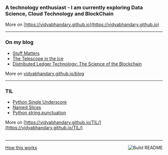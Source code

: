 ### A technology enthusiast - I am currently exploring Data Science, Cloud Technology and BlockChain

More on [https://vidyabhandary.github.io](https://vidyabhandary.github.io)

<table><tr>

---

### On my blog
<!-- blog starts -->
* [Stuff Matters](https://vidyabhandary.github.io/blog/books/2020/09/12/Stuff-Matters.html)
* [The Telescope in the Ice](https://vidyabhandary.github.io/blog/books/2020/09/12/Telescope-In-Ice.html)
* [Distributed Ledger Technology: The Science of the Blockchain](https://vidyabhandary.github.io/blog/books/2020/08/12/Distributed-Ledger_Technology.html)
<!-- blog ends -->
More on [vidyabhandary.github.io/blog](https://vidyabhandary.github.io/blog/)
</tr>
<tr>

---
  
### TIL
<!-- tils starts -->

* [Python Single Underscore](https://github.com/vidyabhandary/til/blob/master/python/underscore.md)
* [Named Slices](https://github.com/vidyabhandary/til/blob/master/python/named_slice.md)
* [Python string.punctuation](https://github.com/vidyabhandary/til/blob/master/python/string_punctuation.md)
<!-- tils ends -->
More on [https://vidyabhandary.github.io/TIL/](https://vidyabhandary.github.io/TIL/)
</tr></table>

---

<a href="https://vidyabhandary.github.io/blog/github/2020/07/27/Self-updating-profile-readme.html">How this works</a>
<a href="https://github.com/vidyabhandary/vidyabhandary/actions"><img src="https://github.com/vidyabhandary/vidyabhandary/workflows/Build%20README/badge.svg" align="right" alt="Build README"></a> 

<!-- ### Hi there 👋 --->
<!--
<a href="https://in.linkedin.com/in/vidyabhandary"><img height="24" width="24" src="https://cdn.jsdelivr.net/npm/simple-icons@v3/icons/linkedin.svg" /></a>
-->
<!--
**vidyabhandary/vidyabhandary** is a ✨ _special_ ✨ repository because its `README.md` (this file) appears on your GitHub profile.
-->
<!--
Here are some ideas to get you started:

- 🔭 I’m currently working on ...
- 🌱 I’m currently learning ...
- 👯 I’m looking to collaborate on ...
- 🤔 I’m looking for help with ...
- 💬 Ask me about ...
- 📫 How to reach me: ...
- 😄 Pronouns: ...
- ⚡ Fun fact: ...
-->

